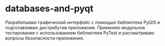 # databases-and-pyqt
Разрабатываю графический интерфейс с помощью библиотеки PyQt5 и подготавливаю дистрибутив приложения. Применяю модульное тестирование с использованием библиотеки PyTest и рассматриваю вопросы безопасности приложения.
